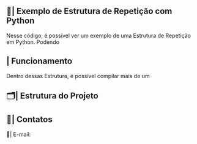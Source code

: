  ## 📑| Exemplo de Estrutura de Repetição com Python 

   Nesse código, é possível ver um exemplo de uma Estrutura de Repetição em Python. Podendo 

 ## | Funcionamento
  
  Dentro dessas Estrutura, é possível compilar mais de um
  
 ## 🗂️| Estrutura do Projeto



 ## 📱| Contatos

   📩| E-mail: 
 
